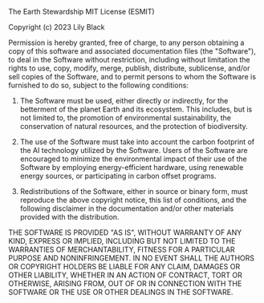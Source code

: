 The Earth Stewardship MIT License (ESMIT)

Copyright (c) 2023 Lily Black

Permission is hereby granted, free of charge, to any person obtaining a copy of this software and associated documentation files (the "Software"), to deal in the Software without restriction, including without limitation the rights to use, copy, modify, merge, publish, distribute, sublicense, and/or sell copies of the Software, and to permit persons to whom the Software is furnished to do so, subject to the following conditions:

1. The Software must be used, either directly or indirectly, for the betterment of the planet Earth and its ecosystem. This includes, but is not limited to, the promotion of environmental sustainability, the conservation of natural resources, and the protection of biodiversity.

2. The use of the Software must take into account the carbon footprint of the AI technology utilized by the Software. Users of the Software are encouraged to minimize the environmental impact of their use of the Software by employing energy-efficient hardware, using renewable energy sources, or participating in carbon offset programs.

3. Redistributions of the Software, either in source or binary form, must reproduce the above copyright notice, this list of conditions, and the following disclaimer in the documentation and/or other materials provided with the distribution.

THE SOFTWARE IS PROVIDED "AS IS", WITHOUT WARRANTY OF ANY KIND, EXPRESS OR IMPLIED, INCLUDING BUT NOT LIMITED TO THE WARRANTIES OF MERCHANTABILITY, FITNESS FOR A PARTICULAR PURPOSE AND NONINFRINGEMENT. IN NO EVENT SHALL THE AUTHORS OR COPYRIGHT HOLDERS BE LIABLE FOR ANY CLAIM, DAMAGES OR OTHER LIABILITY, WHETHER IN AN ACTION OF CONTRACT, TORT OR OTHERWISE, ARISING FROM, OUT OF OR IN CONNECTION WITH THE SOFTWARE OR THE USE OR OTHER DEALINGS IN THE SOFTWARE.